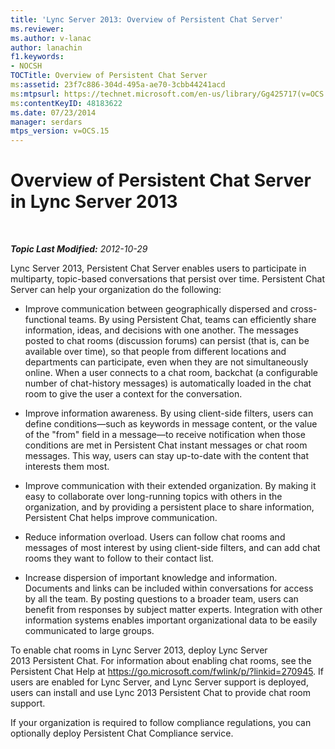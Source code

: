 ```yaml
---
title: 'Lync Server 2013: Overview of Persistent Chat Server'
ms.reviewer: 
ms.author: v-lanac
author: lanachin
f1.keywords:
- NOCSH
TOCTitle: Overview of Persistent Chat Server
ms:assetid: 23f7c886-304d-495a-ae70-3cbb44241acd
ms:mtpsurl: https://technet.microsoft.com/en-us/library/Gg425717(v=OCS.15)
ms:contentKeyID: 48183622
ms.date: 07/23/2014
manager: serdars
mtps_version: v=OCS.15
---
```


# Overview of Persistent Chat Server in Lync Server 2013

<div data-xmlns="http://www.w3.org/1999/xhtml">

<div class="topic" data-xmlns="http://www.w3.org/1999/xhtml" data-msxsl="urn:schemas-microsoft-com:xslt" data-cs="https://msdn.microsoft.com/">

<div data-asp="https://msdn2.microsoft.com/asp">



</div>

<div id="mainSection">

<div id="mainBody">

<span> </span>

_**Topic Last Modified:** 2012-10-29_

Lync Server 2013, Persistent Chat Server enables users to participate in multiparty, topic-based conversations that persist over time. Persistent Chat Server can help your organization do the following:

  - Improve communication between geographically dispersed and cross-functional teams. By using Persistent Chat, teams can efficiently share information, ideas, and decisions with one another. The messages posted to chat rooms (discussion forums) can persist (that is, can be available over time), so that people from different locations and departments can participate, even when they are not simultaneously online. When a user connects to a chat room, backchat (a configurable number of chat-history messages) is automatically loaded in the chat room to give the user a context for the conversation.

  - Improve information awareness. By using client-side filters, users can define conditions—such as keywords in message content, or the value of the "from" field in a message—to receive notification when those conditions are met in Persistent Chat instant messages or chat room messages. This way, users can stay up-to-date with the content that interests them most.

  - Improve communication with their extended organization. By making it easy to collaborate over long-running topics with others in the organization, and by providing a persistent place to share information, Persistent Chat helps improve communication.

  - Reduce information overload. Users can follow chat rooms and messages of most interest by using client-side filters, and can add chat rooms they want to follow to their contact list.

  - Increase dispersion of important knowledge and information. Documents and links can be included within conversations for access by all the team. By posting questions to a broader team, users can benefit from responses by subject matter experts. Integration with other information systems enables important organizational data to be easily communicated to large groups.

To enable chat rooms in Lync Server 2013, deploy Lync Server 2013 Persistent Chat. For information about enabling chat rooms, see the Persistent Chat Help at <https://go.microsoft.com/fwlink/p/?linkid=270945>. If users are enabled for Lync Server, and Lync Server support is deployed, users can install and use Lync 2013 Persistent Chat to provide chat room support.

If your organization is required to follow compliance regulations, you can optionally deploy Persistent Chat Compliance service.

</div>

<span> </span>

</div>

</div>

</div>

